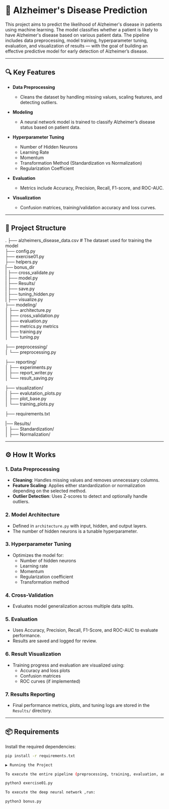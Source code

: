 # 🧠 Alzheimer's Disease Prediction

This project aims to predict the likelihood of Alzheimer's disease in patients using machine learning. The model classifies whether a patient is likely to have Alzheimer's disease based on various patient data. The pipeline includes data preprocessing, model training, hyperparameter tuning, evaluation, and visualization of results — with the goal of building an effective predictive model for early detection of Alzheimer’s disease.

---

## 🔍 Key Features

- **Data Preprocessing**  
  - Cleans the dataset by handling missing values, scaling features, and detecting outliers.

- **Modeling**  
  - A neural network model is trained to classify Alzheimer’s disease status based on patient data.

- **Hyperparameter Tuning**  
  - Number of Hidden Neurons  
  - Learning Rate  
  - Momentum  
  - Transformation Method (Standardization vs Normalization)  
  - Regularization Coefficient  

- **Evaluation**  
  - Metrics include Accuracy, Precision, Recall, F1-score, and ROC-AUC.

- **Visualization**  
  - Confusion matrices, training/validation accuracy and loss curves.

---

## 📁 Project Structure

. ├── alzheimers_disease_data.csv # The dataset used for training the model <br>
├── config.py  <br>
├── exercise01.py<br>
├── helpers.py <br>
|── bonus_dir <br>
| ├── cross_validate.py <br>
| ├── model.py <br>
| ├── Results/ <br>
| ├── save.py <br>
| ├── tuning_hidden.py <br>
| ├── visualize.py <br>
├── modeling/ <br>
│ ├── architecture.py  <br>
│ ├── cross_validation.py  <br>
│ ├── evaluation.py<br>
│ ├── metrics.py metrics<br>
│ ├── training.py <br>
│ └── tuning.py <br>

├── preprocessing/  <br>
│ └── preprocessing.py<br>

├── reporting/  <br>
│ ├── experiments.py <br>
│ ├── report_writer.py <br>
│ └── result_saving.py <br>

├── visualization/  <br>
│ ├── evalutation_plots.py<br>
│ ├── plot_base.py <br>
│ └── training_plots.py <br>

├── requirements.txt<br>

|── Results/ <br>
│ ├── Standardization/<br>
│ ├── Normalization/<br>




---

## ⚙️ How It Works

### 1. Data Preprocessing

- **Cleaning**: Handles missing values and removes unnecessary columns.  
- **Feature Scaling**: Applies either standardization or normalization depending on the selected method.  
- **Outlier Detection**: Uses Z-scores to detect and optionally handle outliers.

### 2. Model Architecture

- Defined in `architecture.py` with input, hidden, and output layers.
- The number of hidden neurons is a tunable hyperparameter.

### 3. Hyperparameter Tuning

- Optimizes the model for:
  - Number of hidden neurons
  - Learning rate
  - Momentum
  - Regularization coefficient
  - Transformation method

### 4. Cross-Validation

- Evaluates model generalization across multiple data splits.

### 5. Evaluation

- Uses Accuracy, Precision, Recall, F1-Score, and ROC-AUC to evaluate performance.
- Results are saved and logged for review.

### 6. Result Visualization

- Training progress and evaluation are visualized using:
  - Accuracy and loss plots
  - Confusion matrices
  - ROC curves (if implemented)

### 7. Results Reporting

- Final performance metrics, plots, and tuning logs are stored in the `Results/` directory.

---

## 📦 Requirements

Install the required dependencies:

```bash
pip install -r requirements.txt

▶️ Running the Project

To execute the entire pipeline (preprocessing, training, evaluation, and visualization), run:

python3 exercise01.py

To execute the deep neural network ,run:

python3 bonus.py


